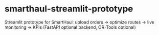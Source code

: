 # smarthaul-streamlit-prototype
Streamlit prototype for SmartHaul: upload orders → optimize routes → live monitoring → KPIs (FastAPI optional backend, OR-Tools optional)
